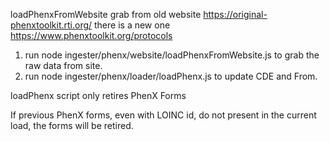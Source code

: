 loadPhenxFromWebsite grab from old website https://original-phenxtoolkit.rti.org/
there is a new one https://www.phenxtoolkit.org/protocols


1. run node ingester/phenx/website/loadPhenxFromWebsite.js to grab the raw data from site.
2. run node ingester/phenx/loader/loadPhenx.js to update CDE and From.


loadPhenx script only retires PhenX Forms


If previous PhenX forms, even with LOINC id, do not present in the current load, the forms will be retired.

